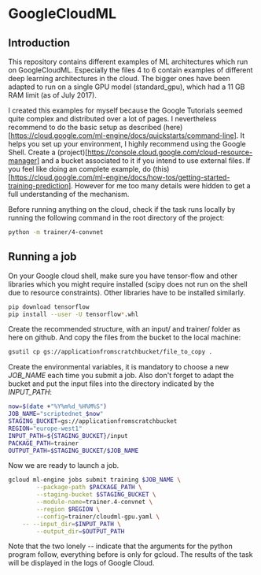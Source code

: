 # GoogleCloudML
## Introduction
This repository contains different examples of ML architectures which run on GoogleCloudML. Especially the files 4 to 6 contain examples of different deep learning architectures in the cloud. The bigger ones have been adapted to run on a single GPU model (standard_gpu), which had a 11 GB RAM limit (as of July 2017).

I created this examples for myself because the Google Tutorials seemed quite complex and distributed over a lot of pages. I nevertheless recommend to do the basic setup as described (here)[https://cloud.google.com/ml-engine/docs/quickstarts/command-line]. It helps you set up your environment, I highly recommend using the Google Shell. Create a (project)[https://console.cloud.google.com/cloud-resource-manager] and a bucket associated to it if you intend to use external files.
If you feel like doing an complete example, do (this)[https://cloud.google.com/ml-engine/docs/how-tos/getting-started-training-prediction]. However for me too many details were hidden to get a full understanding of the mechanism.

Before running anything on the cloud, check if the task runs locally by running the following command in the root directory of the project:
```bash
python -m trainer/4-convnet
```


## Running a job
On your Google cloud shell, make sure you have tensor-flow and other libraries which you might require installed (scipy does not run on the shell due to resource constraints). Other libraries have to be installed similarly.

```bash
pip download tensorflow
pip install --user -U tensorflow*.whl
```

Create the recommended structure, with an input/ and trainer/ folder as here on github. And copy the files from the bucket to the local machine:
```bash
gsutil cp gs://applicationfromscratchbucket/file_to_copy .
```

Create the environmental variables, it is mandatory to choose a new *JOB_NAME* each time you submit a job. Also don't forget to adapt the bucket and put the input files into the directory indicated by the *INPUT_PATH*:

```bash
now=$(date +"%Y%m%d_%H%M%S")
JOB_NAME="scriptednet_$now"
STAGING_BUCKET=gs://applicationfromscratchbucket
REGION="europe-west1"
INPUT_PATH=${STAGING_BUCKET}/input
PACKAGE_PATH=trainer
OUTPUT_PATH=$STAGING_BUCKET/$JOB_NAME
```

Now we are ready to launch a job.
```bash
gcloud ml-engine jobs submit training $JOB_NAME \
        --package-path $PACKAGE_PATH \
        --staging-bucket $STAGING_BUCKET \
        --module-name=trainer.4-convnet \
        --region $REGION \
        --config=trainer/cloudml-gpu.yaml \
	-- --input_dir=$INPUT_PATH \
        --output_dir=$OUTPUT_PATH
```
Note that the two lonely *--* indicate that the arguments for the python program follow, everything before is only for gcloud. The results of the task will be displayed in the logs of Google Cloud.
